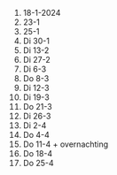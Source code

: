 1. 18-1-2024
2. 23-1
3. 25-1
4. Di 30-1
5. Di 13-2
6. Di 27-2
7. Di 6-3
8. Do 8-3
9. Di 12-3
10. Di 19-3
11. Do 21-3
12. Di 26-3
13. Di 2-4
14. Do 4-4
15. Do 11-4 + overnachting
16. Do 18-4
17. Do 25-4
